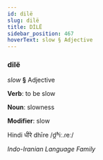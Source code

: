 ```yaml
---
id: dilë
slug: dilë
title: DİLË
sidebar_position: 467
hoverText: slow § Adjective
---
```


### dilë

*slow* **§** Adjective

**Verb**: to be slow

**Noun**: slowness

**Modifier**: slow

Hindi धीरे dhīre /d̪ʱiː.ɾeː/

*Indo-Iranian Language Family*